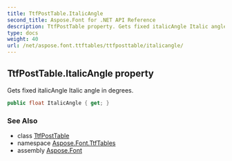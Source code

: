 ```yaml
---
title: TtfPostTable.ItalicAngle
second_title: Aspose.Font for .NET API Reference
description: TtfPostTable property. Gets fixed italicAngle Italic angle in degrees
type: docs
weight: 40
url: /net/aspose.font.ttftables/ttfposttable/italicangle/
---
```

## TtfPostTable.ItalicAngle property

Gets fixed italicAngle Italic angle in degrees.

```csharp
public float ItalicAngle { get; }
```

### See Also

* class [TtfPostTable](../)
* namespace [Aspose.Font.TtfTables](../../../aspose.font.ttftables/)
* assembly [Aspose.Font](../../../)


